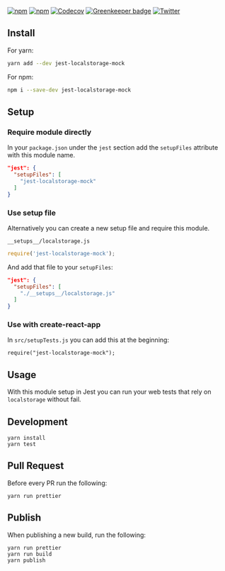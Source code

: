 [![npm](https://img.shields.io/npm/v/jest-localstorage-mock.svg)](https://www.npmjs.com/package/jest-localstorage-mock) [![npm](https://img.shields.io/npm/l/jest-localstorage-mock.svg)](https://github.com/clarkbw/jest-localstorage-mock/blob/master/LICENSE) [![Codecov](https://img.shields.io/codecov/c/github/clarkbw/jest-localstorage-mock.svg)](https://codecov.io/gh/clarkbw/jest-localstorage-mock) [![Greenkeeper badge](https://badges.greenkeeper.io/clarkbw/jest-localstorage-mock.svg)](https://greenkeeper.io/) [![Twitter](https://img.shields.io/twitter/url/https/github.com/clarkbw/jest-localstorage-mock.svg?style=social)](https://twitter.com/intent/tweet?text=Wow:&url=%5Bobject%20Object%5D)

## Install

For yarn:

```bash
yarn add --dev jest-localstorage-mock
```

For npm:

```bash
npm i --save-dev jest-localstorage-mock
```

## Setup

### Require module directly

In your `package.json` under the `jest` section add the `setupFiles` attribute with this module name.

```json
"jest": {
  "setupFiles": [
    "jest-localstorage-mock"
  ]
}
```

### Use setup file

Alternatively you can create a new setup file and require this module.

`__setups__/localstorage.js`
```js
require('jest-localstorage-mock');
```

And add that file to your `setupFiles`:

```json
"jest": {
  "setupFiles": [
    "./__setups__/localstorage.js"
  ]
}
```

### Use with create-react-app

In `src/setupTests.js` you can add this at the beginning:

```
require("jest-localstorage-mock");
```

## Usage

With this module setup in Jest you can run your web tests that rely on `localstorage` without fail.

## Development

```
yarn install
yarn test
```

## Pull Request

Before every PR run the following:

```
yarn run prettier
```

## Publish

When publishing a new build, run the following:

```
yarn run prettier
yarn run build
yarn publish
```
